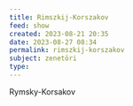 ```yaml
---
title: Rimszkij-Korszakov
feed: show
created: 2023-08-21 20:35
date: 2023-08-27 08:34
permalink: rimszkij-korszakov
subject: zenetöri
type: 
---
```


Rymsky-Korsakov
